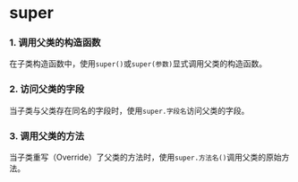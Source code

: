 # super

### 1. **调用父类的构造函数**

在子类构造函数中，使用`super()`或`super(参数)`显式调用父类的构造函数。

### 2. **访问父类的字段**

当子类与父类存在同名的字段时，使用`super.字段名`访问父类的字段。

### 3. **调用父类的方法**

当子类重写（Override）了父类的方法时，使用`super.方法名()`调用父类的原始方法。